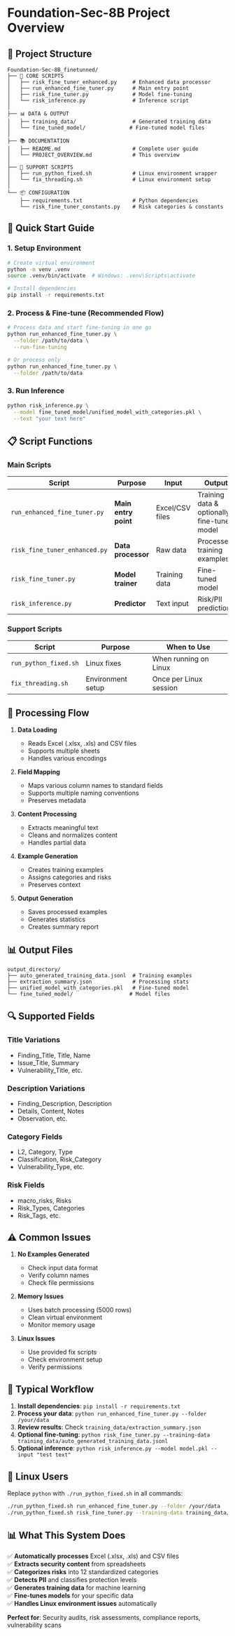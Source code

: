 # Foundation-Sec-8B Project Overview

## 📁 **Project Structure**

```
Foundation-Sec-8B_finetunned/
├── 🎯 CORE SCRIPTS
│   ├── risk_fine_tuner_enhanced.py     # Enhanced data processor
│   ├── run_enhanced_fine_tuner.py      # Main entry point
│   ├── risk_fine_tuner.py              # Model fine-tuning
│   └── risk_inference.py               # Inference script
│
├── 📊 DATA & OUTPUT
│   ├── training_data/                  # Generated training data
│   └── fine_tuned_model/              # Fine-tuned model files
│
├── 📚 DOCUMENTATION
│   ├── README.md                       # Complete user guide
│   └── PROJECT_OVERVIEW.md             # This overview
│
├── 🔧 SUPPORT SCRIPTS
│   ├── run_python_fixed.sh             # Linux environment wrapper
│   └── fix_threading.sh                # Linux environment setup
│
└── 📦 CONFIGURATION
    ├── requirements.txt                # Python dependencies
    └── risk_fine_tuner_constants.py    # Risk categories & constants
```

## 🚀 **Quick Start Guide**

### **1. Setup Environment**
```bash
# Create virtual environment
python -m venv .venv
source .venv/bin/activate  # Windows: .venv\Scripts\activate

# Install dependencies
pip install -r requirements.txt
```

### **2. Process & Fine-tune (Recommended Flow)**
```bash
# Process data and start fine-tuning in one go
python run_enhanced_fine_tuner.py \
  --folder /path/to/data \
  --run-fine-tuning

# Or process only
python run_enhanced_fine_tuner.py \
  --folder /path/to/data
```

### **3. Run Inference**
```bash
python risk_inference.py \
  --model fine_tuned_model/unified_model_with_categories.pkl \
  --text "your text here"
```

## 📋 **Script Functions**

### **Main Scripts**

| Script | Purpose | Input | Output |
|--------|---------|-------|---------|
| `run_enhanced_fine_tuner.py` | **Main entry point** | Excel/CSV files | Training data & optionally fine-tuned model |
| `risk_fine_tuner_enhanced.py` | **Data processor** | Raw data | Processed training examples |
| `risk_fine_tuner.py` | **Model trainer** | Training data | Fine-tuned model |
| `risk_inference.py` | **Predictor** | Text input | Risk/PII predictions |

### **Support Scripts**

| Script | Purpose | When to Use |
|--------|---------|-------------|
| `run_python_fixed.sh` | Linux fixes | When running on Linux |
| `fix_threading.sh` | Environment setup | Once per Linux session |

## 🔄 **Processing Flow**

1. **Data Loading**
   - Reads Excel (.xlsx, .xls) and CSV files
   - Supports multiple sheets
   - Handles various encodings

2. **Field Mapping**
   - Maps various column names to standard fields
   - Supports multiple naming conventions
   - Preserves metadata

3. **Content Processing**
   - Extracts meaningful text
   - Cleans and normalizes content
   - Handles partial data

4. **Example Generation**
   - Creates training examples
   - Assigns categories and risks
   - Preserves context

5. **Output Generation**
   - Saves processed examples
   - Generates statistics
   - Creates summary report

## 📊 **Output Files**

```
output_directory/
├── auto_generated_training_data.jsonl  # Training examples
├── extraction_summary.json             # Processing stats
├── unified_model_with_categories.pkl   # Fine-tuned model
└── fine_tuned_model/                  # Model files
```

## 🔍 **Supported Fields**

### Title Variations
- Finding_Title, Title, Name
- Issue_Title, Summary
- Vulnerability_Title, etc.

### Description Variations
- Finding_Description, Description
- Details, Content, Notes
- Observation, etc.

### Category Fields
- L2, Category, Type
- Classification, Risk_Category
- Vulnerability_Type, etc.

### Risk Fields
- macro_risks, Risks
- Risk_Types, Categories
- Risk_Tags, etc.

## ⚠️ **Common Issues**

1. **No Examples Generated**
   - Check input data format
   - Verify column names
   - Check file permissions

2. **Memory Issues**
   - Uses batch processing (5000 rows)
   - Clean virtual environment
   - Monitor memory usage

3. **Linux Issues**
   - Use provided fix scripts
   - Check environment setup
   - Verify permissions

## 🎯 **Typical Workflow**

1. **Install dependencies**: `pip install -r requirements.txt`
2. **Process your data**: `python run_enhanced_fine_tuner.py --folder /your/data`
3. **Review results**: Check `training_data/extraction_summary.json`
4. **Optional fine-tuning**: `python risk_fine_tuner.py --training-data training_data/auto_generated_training_data.jsonl`
5. **Optional inference**: `python risk_inference.py --model model.pkl --input "test text"`

## 🔧 **Linux Users**

Replace `python` with `./run_python_fixed.sh` in all commands:
```bash
./run_python_fixed.sh run_enhanced_fine_tuner.py --folder /your/data
./run_python_fixed.sh risk_fine_tuner.py --training-data training_data/auto_generated_training_data.jsonl
```

## 📊 **What This System Does**

✅ **Automatically processes** Excel (.xlsx, .xls) and CSV files  
✅ **Extracts security content** from spreadsheets  
✅ **Categorizes risks** into 12 standardized categories  
✅ **Detects PII** and classifies protection levels  
✅ **Generates training data** for machine learning  
✅ **Fine-tunes models** for your specific data  
✅ **Handles Linux environment issues** automatically  

**Perfect for**: Security audits, risk assessments, compliance reports, vulnerability scans 